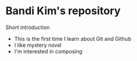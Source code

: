 # Bandi Kim's repository

Short introduction
- This is the first time I learn about Git and Github
- I like mystery novel
- I'm interested in composing
